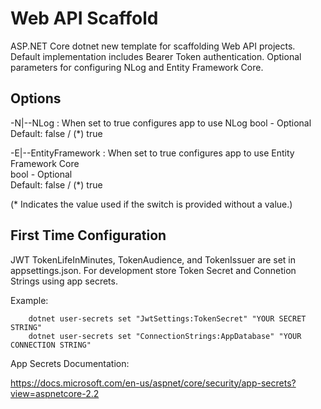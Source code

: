 # Web API Scaffold
ASP.NET Core dotnet new template for scaffolding Web API projects. Default implementation includes Bearer Token authentication. Optional parameters for configuring NLog and Entity Framework Core. 


## Options
  -N|--NLog : When set to true configures app to use NLog
                        bool - Optional          
                        Default: false / (*) true


  -E|--EntityFramework : When set to true configures app to use Entity Framework Core  
                        bool - Optional          
                        Default: false / (*) true
                        
(* Indicates the value used if the switch is provided without a value.)

## First Time Configuration
JWT TokenLifeInMinutes, TokenAudience, and TokenIssuer are set in appsettings.json. For development store Token Secret and Connetion Strings using app secrets. 

Example:
```
    dotnet user-secrets set "JwtSettings:TokenSecret" "YOUR SECRET STRING"
    dotnet user-secrets set "ConnectionStrings:AppDatabase" "YOUR CONNECTION STRING"
```

App Secrets Documentation:

https://docs.microsoft.com/en-us/aspnet/core/security/app-secrets?view=aspnetcore-2.2
